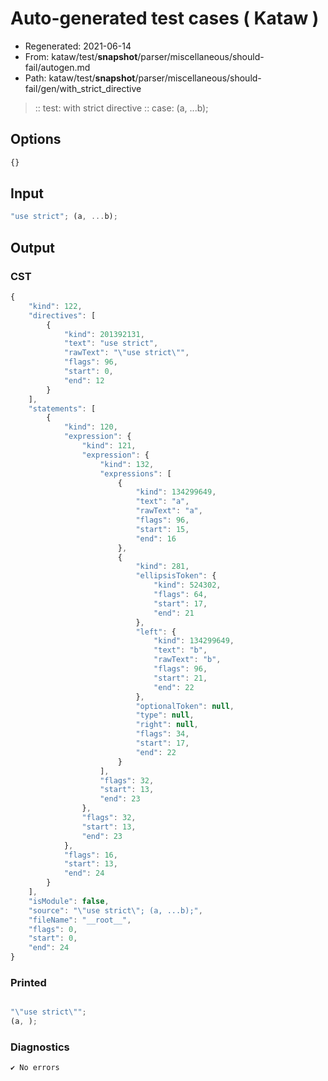 # Auto-generated test cases ( Kataw )
- Regenerated: 2021-06-14
- From: kataw/test/__snapshot__/parser/miscellaneous/should-fail/autogen.md
- Path: kataw/test/__snapshot__/parser/miscellaneous/should-fail/gen/with_strict_directive
> :: test: with strict directive
> :: case: (a, ...b);
## Options

`````js
{}
`````
## Input

`````js
"use strict"; (a, ...b);
`````
## Output

### CST

```javascript
{
    "kind": 122,
    "directives": [
        {
            "kind": 201392131,
            "text": "use strict",
            "rawText": "\"use strict\"",
            "flags": 96,
            "start": 0,
            "end": 12
        }
    ],
    "statements": [
        {
            "kind": 120,
            "expression": {
                "kind": 121,
                "expression": {
                    "kind": 132,
                    "expressions": [
                        {
                            "kind": 134299649,
                            "text": "a",
                            "rawText": "a",
                            "flags": 96,
                            "start": 15,
                            "end": 16
                        },
                        {
                            "kind": 281,
                            "ellipsisToken": {
                                "kind": 524302,
                                "flags": 64,
                                "start": 17,
                                "end": 21
                            },
                            "left": {
                                "kind": 134299649,
                                "text": "b",
                                "rawText": "b",
                                "flags": 96,
                                "start": 21,
                                "end": 22
                            },
                            "optionalToken": null,
                            "type": null,
                            "right": null,
                            "flags": 34,
                            "start": 17,
                            "end": 22
                        }
                    ],
                    "flags": 32,
                    "start": 13,
                    "end": 23
                },
                "flags": 32,
                "start": 13,
                "end": 23
            },
            "flags": 16,
            "start": 13,
            "end": 24
        }
    ],
    "isModule": false,
    "source": "\"use strict\"; (a, ...b);",
    "fileName": "__root__",
    "flags": 0,
    "start": 0,
    "end": 24
}
```

### Printed

```javascript

"\"use strict\"";
(a, );

```

### Diagnostics

```javascript
✔ No errors
```

